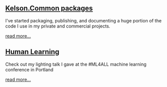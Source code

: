 ## [Kelson.Common packages](/kelson_common_packages.md)

I've started packaging, publishing, and documenting a huge portion of the code I use in my private and commercial projects.

[read more...](/kelson_common_packages.md)

## [Human Learning](/ml4all_talk.md)

Check out my lighting talk I gave at the #ML4ALL machine learning conference in Portland

[read more...](/ml4all_talk.md)